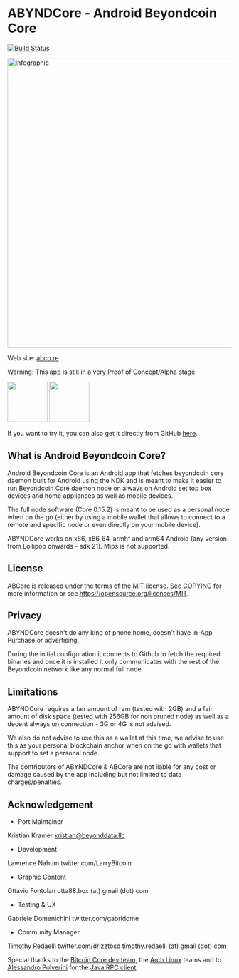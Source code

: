 ABYNDCore - Android Beyondcoin Core
===================================

[![Build Status](https://travis-ci.org/beyondcoin-project/abyndcore.svg?branch=master)](https://travis-ci.org/beyondcoin-project/abyndcore)

<a href="http://abco.re"> <img src="http://abco.re/assets/images/schema.png" alt="Infographic" width="650" height="650"></a>

Web site: <a href="http://abco.re">abco.re</a>

Warning: This app is still in a very Proof of Concept/Alpha stage.

<a href="https://f-droid.org/packages/com.greenaddress.abcore/" target="_blank">
<img src="https://f-droid.org/badge/get-it-on.png" height="90"/></a>
<a href="https://play.google.com/apps/testing/com.greenaddress.abcore" target="_blank">
<img src="https://play.google.com/intl/en_us/badges/images/generic/en-play-badge.png" height="90"/></a>

If you want to try it, you can also get it directly from GitHub [here](https://github.com/beyondcoin-project/abyndcore/releases/tag/v0.63alphaPoC).

What is Android Beyondcoin Core?
--------------------------------

Android Beyondcoin Core is an Android app that fetches beyondcoin core daemon built for Android using the NDK and is meant to make it easier
to run Beyondcoin Core daemon node on always on Android set top box devices and home appliances as well as mobile devices.

The full node software (Core 0.15.2) is meant to be used as a personal node when on the go (either by using a mobile wallet that allows to connect to a remote and specific node or even directly on your mobile device).

ABYNDCore works on x86, x86_64, armhf and arm64 Android (any version from Lollipop onwards - sdk 21). Mips is not supported.

License
-------

ABCore is released under the terms of the MIT license. See [COPYING](COPYING) for more
information or see https://opensource.org/licenses/MIT.

Privacy
-------

ABYNDCore doesn't do any kind of phone home, doesn't have In-App Purchase or advertising.

During the initial configuration it connects to Github to fetch the required binaries and once it is installed it only communicates with the rest of the Beyondcoin network like any normal full node.

Limitations
-----------

ABYNDCore requires a fair amount of ram (tested with 2GB) and a fair amount of disk space (tested with 256GB for non pruned node) as well as a decent always on connection - 3G or 4G is not advised.

We also do not advise to use this as a wallet at this time, we advise to use this as your personal blockchain anchor when on the go with wallets that support to set a personal node.

The contributors of ABYNDCore & ABCore are not liable for any cost or damage caused by the app including but not limited to data charges/penalties.

Acknowledgement
---------------

- Port Maintainer
  
Kristian Kramer
kristian@beyonddata.llc

- Development

Lawrence Nahum
twitter.com/LarryBitcoin

- Graphic Content

Ottavio Fontolan
otta88.box (at) gmail (dot) com

- Testing & UX

Gabriele Domenichini
twitter.com/gabridome

- Community Manager

Timothy Redaelli
twitter.com/drizztbsd
timothy.redaelli (at) gmail (dot) com

Special thanks to the [Bitcoin Core dev team](https://bitcoincore.org/), the [Arch Linux](https://www.archlinux.org/) teams and to [Alessandro Polverini](https://github.com/Polve) for the [Java RPC client](https://github.com/Polve/JavaBitcoindRpcClient).
